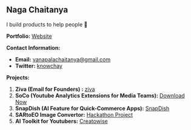 ## Naga Chaitanya

I build products to help people 💸

**Portfolio:** [Website](https://chay2203.vercel.app/)

**Contact Information:**
- **Email:** vanapalachaitanya@gmail.com
- **Twitter:** [knowchay](https://x.com/knowchay_)

**Projects:**
1. **Ziva (Email for Founders) :** [ziva](https://myziva.vercel.app/)
2. **SoCo (Youtube Analytics Extensions for Media Teams):** [Download Now](https://github.com/Chay2203/SoCo)
3. **SnapDish (AI Feature for Quick-Commerce Apps):** [SnapDish](https://github.com/Chay2203/SnapDish)
4. **SARtoEO Image Convertor:** [Hackathon Project](https://github.com/Chay2203/SARtoEO)
5. **AI Toolkit for Youtubers:** [Creatowise](https://creatowise.com/)

